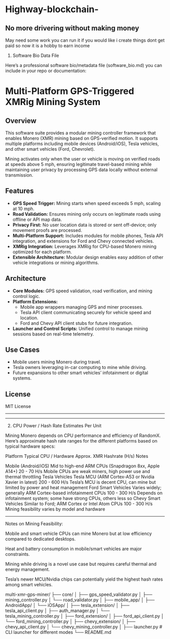 # Highway-blockchain-
No more drivering without making money 
---


May need some work you can run it if you would like i create things dont get paid so now it is a hobby to earn income 

1. Software Bio Data File

Here’s a professional software bio/metadata file (software_bio.md) you can include in your repo or documentation:

# Multi-Platform GPS-Triggered XMRig Mining System

## Overview
This software suite provides a modular mining controller framework that enables Monero (XMR) mining based on GPS-verified motion. It supports multiple platforms including mobile devices (Android/iOS), Tesla vehicles, and other smart vehicles (Ford, Chevrolet).

Mining activates only when the user or vehicle is moving on verified roads at speeds above 5 mph, ensuring legitimate travel-based mining while maintaining user privacy by processing GPS data locally without external transmission.

## Features
- **GPS Speed Trigger:** Mining starts when speed exceeds 5 mph, scaling at 10 mph.
- **Road Validation:** Ensures mining only occurs on legitimate roads using offline or API map data.
- **Privacy First:** No user location data is stored or sent off-device; only movement proofs are processed.
- **Multi-Platform Support:** Includes modules for mobile phones, Tesla API integration, and extensions for Ford and Chevy connected vehicles.
- **XMRig Integration:** Leverages XMRig for CPU-based Monero mining optimized for each platform.
- **Extensible Architecture:** Modular design enables easy addition of other vehicle integrations or mining algorithms.

## Architecture
- **Core Modules:** GPS speed validation, road verification, and mining control logic.
- **Platform Extensions:** 
  - Mobile app wrappers managing GPS and miner processes.
  - Tesla API client communicating securely for vehicle speed and location.
  - Ford and Chevy API client stubs for future integration.
- **Launcher and Control Scripts:** Unified control to manage mining sessions based on real-time telemetry.

## Use Cases
- Mobile users mining Monero during travel.
- Tesla owners leveraging in-car computing to mine while driving.
- Future expansions to other smart vehicles’ infotainment or digital systems.

## License
MIT License

---


---

2. CPU Power / Hash Rate Estimates Per Unit

Mining Monero depends on CPU performance and efficiency of RandomX. Here’s approximate hash rate ranges for the different platforms based on typical hardware specs:

Platform	Typical CPU / Hardware	Approx. XMR Hashrate (H/s)	Notes

Mobile (Android/iOS)	Mid to high-end ARM CPUs (Snapdragon 8xx, Apple A14+)	20 - 70 H/s	Mobile CPUs are weak miners, high power use and thermal throttling
Tesla Vehicles	Tesla MCU (ARM Cortex-A53 or Nvidia Xavier in latest)	200 - 600 H/s	Tesla’s MCU is decent CPU, can mine but limited by power and heat management
Ford Smart Vehicles	Varies widely; generally ARM Cortex-based infotainment CPUs	100 - 300 H/s	Depends on infotainment system; some have strong CPUs, others less so
Chevy Smart Vehicles	Similar to Ford; ARM Cortex or Intel Atom CPUs	100 - 300 H/s	Mining feasibility varies by model and hardware



---

Notes on Mining Feasibility:

Mobile and smart vehicle CPUs can mine Monero but at low efficiency compared to dedicated desktops.

Heat and battery consumption in mobile/smart vehicles are major constraints.

Mining while driving is a novel use case but requires careful thermal and energy management.

Tesla’s newer MCU/Nvidia chips can potentially yield the highest hash rates among smart vehicles.


multi-xmr-gps-miner/
├── core/
│   ├── gps_speed_validator.py
│   ├── mining_controller.py
│   └── road_validator.py
│
├── mobile_app/
│   ├── AndroidApp/
│   └── iOSApp/
│
├── tesla_extension/
│   ├── tesla_api_client.py
│   ├── auth_manager.py
│   └── tesla_mining_controller.py
│
├── ford_extension/
│   ├── ford_api_client.py
│   └── ford_mining_controller.py
│
├── chevy_extension/
│   ├── chevy_api_client.py
│   └── chevy_mining_controller.py
│
├── launcher.py             # CLI launcher for different modes
└── README.md

